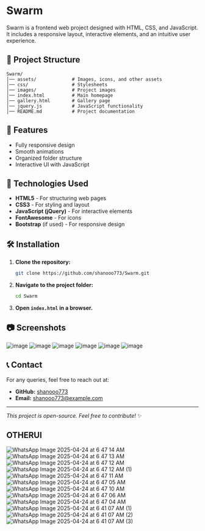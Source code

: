 # Swarm

Swarm is a frontend web project designed with HTML, CSS, and JavaScript. It includes a responsive layout, interactive elements, and an intuitive user experience.

## 📂 Project Structure
```
Swarm/
│── assets/             # Images, icons, and other assets
│── css/                # Stylesheets
│── images/             # Project images
│── index.html          # Main homepage
│── gallery.html        # Gallery page
│── jquery.js           # JavaScript functionality
│── README.md           # Project documentation
```

## 🚀 Features
- Fully responsive design
- Smooth animations
- Organized folder structure
- Interactive UI with JavaScript

## 🔧 Technologies Used
- **HTML5** - For structuring web pages
- **CSS3** - For styling and layout
- **JavaScript (jQuery)** - For interactive elements
- **FontAwesome** - For icons
- **Bootstrap** (if used) - For responsive design

## 🛠️ Installation
1. **Clone the repository:**
   ```sh
   git clone https://github.com/shanooo773/Swarm.git
   ```
2. **Navigate to the project folder:**
   ```sh
   cd Swarm
   ```
3. **Open `index.html` in a browser.**

## 📷 Screenshots
![image](https://github.com/user-attachments/assets/0b9f5de0-1c97-4118-8500-bb3453e6451b)
![image](https://github.com/user-attachments/assets/95cd9be8-bf0d-49eb-96fb-16912da07cca)
![image](https://github.com/user-attachments/assets/5a78cbb8-c0b1-474c-8b07-8c55a74faf31)
![image](https://github.com/user-attachments/assets/8a0caca8-e1b7-44ed-a760-309b6c39df83)
![image](https://github.com/user-attachments/assets/72f2ead9-5b13-489c-98f3-03ac19e24c27)
![image](https://github.com/user-attachments/assets/b7e84a6c-0fd9-45f2-b25e-34ab22d33232)

## 📞 Contact
For any queries, feel free to reach out at:
- **GitHub:** [shanooo773](https://github.com/shanooo773)
- **Email:** shanooo773@example.com 

---
*This project is open-source. Feel free to contribute!* ✨


## OTHERUI
![WhatsApp Image 2025-04-24 at 6 47 14 AM](https://github.com/user-attachments/assets/cde205e8-cc30-4289-a598-a3463c273673)
![WhatsApp Image 2025-04-24 at 6 47 13 AM](https://github.com/user-attachments/assets/dda9628a-fc4c-4604-b060-b3f0d9a58093)
![WhatsApp Image 2025-04-24 at 6 47 12 AM](https://github.com/user-attachments/assets/d7709ebc-21c3-4165-9e30-c6ddcb890331)
![WhatsApp Image 2025-04-24 at 6 47 12 AM (1)](https://github.com/user-attachments/assets/1be8cbca-0493-4630-8e06-f654984f9117)
![WhatsApp Image 2025-04-24 at 6 47 11 AM](https://github.com/user-attachments/assets/af2e9521-62d9-47f1-97e6-784178403cb6)
![WhatsApp Image 2025-04-24 at 6 47 05 AM](https://github.com/user-attachments/assets/8ae03591-79ee-4019-99c9-f03b6514cadc)
![WhatsApp Image 2025-04-24 at 6 47 10 AM](https://github.com/user-attachments/assets/b4a45855-aa09-4a28-8b9d-6fb2925c5a28)
![WhatsApp Image 2025-04-24 at 6 47 06 AM](https://github.com/user-attachments/assets/ab9fd688-0e05-4159-84d7-a1bbcabc69fb)
![WhatsApp Image 2025-04-24 at 6 47 04 AM](https://github.com/user-attachments/assets/63926b94-a8da-4cdb-a27b-2fe30f1cd87e)
![WhatsApp Image 2025-04-24 at 6 41 07 AM (1)](https://github.com/user-attachments/assets/2e971ca3-7345-4b21-ba64-77d499c8654a)
![WhatsApp Image 2025-04-24 at 6 41 07 AM (2)](https://github.com/user-attachments/assets/60733228-0d31-46d2-9303-5445436d4533)
![WhatsApp Image 2025-04-24 at 6 41 07 AM (3)](https://github.com/user-attachments/assets/58077bdf-c54f-434c-97d3-dc5df0a35bd8)


















